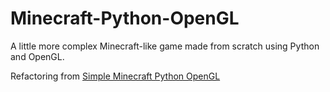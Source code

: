 # Minecraft-Python-OpenGL
A little more complex Minecraft-like game made from scratch using Python and OpenGL.

Refactoring from [Simple Minecraft Python OpenGL](https://github.com/joaofavoretti/Simple-Minecraft-Python-OpenGL)
